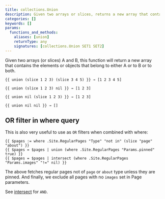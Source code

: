 ```yaml
---
title: collections.Union
description: Given two arrays or slices, returns a new array that contains the elements that belong to either or both arrays/slices.
categories: []
keywords: []
params:
  functions_and_methods:
    aliases: [union]
    returnType: any
    signatures: [collections.Union SET1 SET2]
---
```


Given two arrays (or slices) A and B, this function will return a new array that contains the elements or objects that belong to either A or to B or to both.

```go-html-template
{{ union (slice 1 2 3) (slice 3 4 5) }} → [1 2 3 4 5]

{{ union (slice 1 2 3) nil }} → [1 2 3]

{{ union nil (slice 1 2 3) }} → [1 2 3]

{{ union nil nil }} → []
```

## OR filter in where query

This is also very useful to use as `OR` filters when combined with where:

```go-html-template
{{ $pages := where .Site.RegularPages "Type" "not in" (slice "page" "about") }}
{{ $pages = $pages | union (where .Site.RegularPages "Params.pinned" true) }}
{{ $pages = $pages | intersect (where .Site.RegularPages "Params.images" "!=" nil) }}
```

The above fetches regular pages not of `page` or `about` type unless they are pinned. And finally, we exclude all pages with no `images` set in Page parameters.

See [intersect](/docs/reference/functions/collections/intersect) for `AND`.

